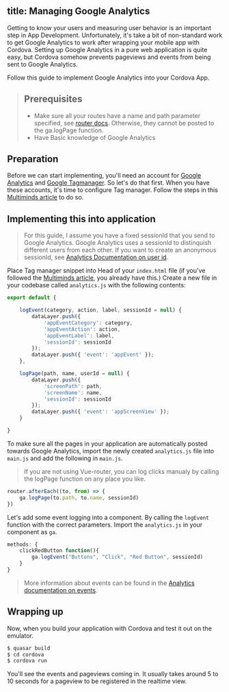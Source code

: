 title: Managing Google Analytics
---
Getting to know your users and measuring user behavior is an important step in App Development. Unfortunately, it's take a bit of non-standard work to get Google Analytics to work after wrapping your mobile app with Cordova. Setting up Google Analytics in a pure web application is quite easy, but Cordova somehow prevents pageviews and events from being sent to Google Analytics.

Follow this guide to implement Google Analytics into your Cordova App.

> ## Prerequisites
> - Make sure all your routes have a name and path parameter specified, see [router docs](http://quasar-framework.org/guide/router.html). Otherwise, they cannot be posted to the ga.logPage function.
> - Have Basic knowledge of Google Analytics

## Preparation
Before we can start implementing, you'll need an account for [Google Analytics](https://analytics.google.com) and [Google Tagmanager](https://tagmanager.google.com/). So let's do that first. When you have these accounts, it's time to configure Tag manager. Follow the steps in this [Multiminds article](http://www.multiminds.eu/2016/12/06/google-analytics-tag-manager-ionic-cordova/) to do so.

## Implementing this into application
> For this guide, I assume you have a fixed sessionId that you send to Google Analytics. Google Analytics uses a sessionId to distinquish different users from each other. If you want to create an anonymous sessionId, see [Analytics Documentation on user id](https://developers.google.com/analytics/devguides/collection/analyticsjs/cookies-user-id).

Place Tag manager snippet into Head of your `index.html` file (if you've followed the [Multiminds article](http://www.multiminds.eu/2016/12/06/google-analytics-tag-manager-ionic-cordova/), you already have this.) Create a new file in your codebase called `analytics.js` with the following contents:

```javascript
export default {

    logEvent(category, action, label, sessionId = null) {
        dataLayer.push({
            'appEventCategory': category,
            'appEventAction': action,
            'appEventLabel': label,
            'sessionId': sessionId
        });
        dataLayer.push({ 'event': 'appEvent' });
    },

    logPage(path, name, userId = null) {
        dataLayer.push({
            'screenPath': path,
            'screenName': name,
            'sessionId': sessionId
        });
        dataLayer.push({ 'event': 'appScreenView' });
    }

}
```
To make sure all the pages in your application are automatically posted towards Google Analytics, import the newly created `analytics.js` file into `main.js` and add the following in `main.js`.

> If you are not using Vue-router, you can log clicks manualy by calling the logPage function on any place you like.

```javascript
router.afterEach((to, from) => {
    ga.logPage(to.path, to.name, sessionId)
})
```
Let's add some event logging into a component. By calling the `logEvent` function with the correct parameters. Import the `analytics.js` in your component as `ga`.

```javascript
methods: {
    clickRedButton function(){
        ga.logEvent("Buttons", "Click", "Red Button", sessionId)
    }
}
```
> More information about events can be found in the [Analytics documentation on events](https://developers.google.com/analytics/devguides/collection/analyticsjs/events).

## Wrapping up
Now, when you build your application with Cordova and test it out on the emulator.

```bash
$ quasar build
$ cd cordova
$ cordova run
```

You'll see the events and pageviews coming in. It usually takes around 5 to 10 seconds for a pageview to be registered in the realtime view.
